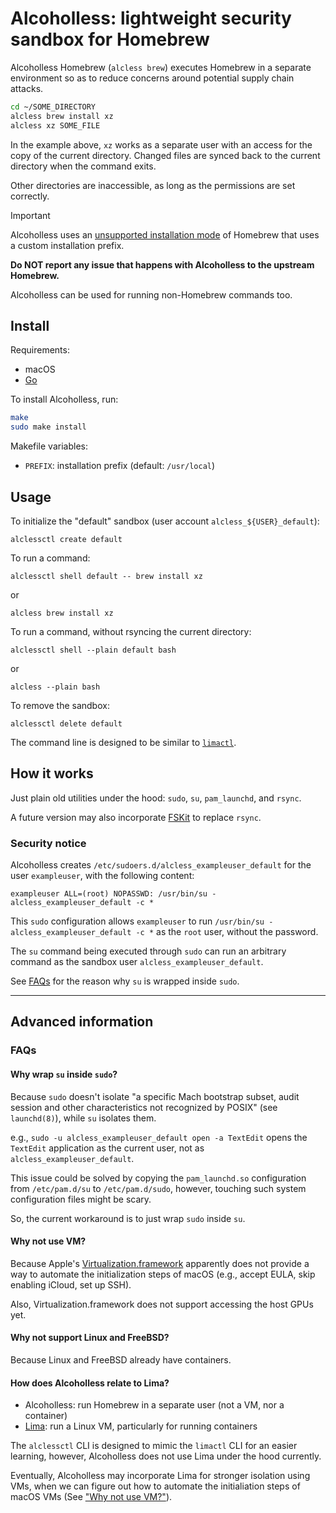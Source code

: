 # Alcoholless: lightweight security sandbox for Homebrew

Alcoholless Homebrew (`alcless brew`) executes Homebrew in a separate environment
so as to reduce concerns around potential supply chain attacks.

```bash
cd ~/SOME_DIRECTORY
alcless brew install xz
alcless xz SOME_FILE
```

In the example above, `xz` works as a separate user with an access for the copy of the current directory.
Changed files are synced back to the current directory when the command exits.

Other directories are inaccessible, as long as the permissions are set correctly.

> [!IMPORTANT]
>
> Alcoholless uses an [unsupported installation mode](https://docs.brew.sh/Installation#untar-anywhere-unsupported) of Homebrew
> that uses a custom installation prefix.
>
> **Do NOT report any issue that happens with Alcoholless to the upstream Homebrew.**

Alcoholless can be used for running non-Homebrew commands too.

## Install

Requirements:
- macOS
- [Go](https://go.dev)

To install Alcoholless, run:

```bash
make
sudo make install
```

Makefile variables:
- `PREFIX`: installation prefix (default: `/usr/local`)

## Usage

To initialize the "default" sandbox (user account `alcless_${USER}_default`):
```
alclessctl create default
```

To run a command:
```
alclessctl shell default -- brew install xz
```
or
```
alcless brew install xz
```

To run a command, without rsyncing the current directory:
```
alclessctl shell --plain default bash
```
or
```
alcless --plain bash
```

To remove the sandbox:
```
alclessctl delete default
```

The command line is designed to be similar to [`limactl`](https://lima-vm.io/docs/usage/).

## How it works
Just plain old utilities under the hood: `sudo`, `su`, `pam_launchd`, and `rsync`.

A future version may also incorporate [FSKit](https://developer.apple.com/documentation/fskit/) to replace `rsync`.

### Security notice
Alcoholless creates `/etc/sudoers.d/alcless_exampleuser_default` for the user `exampleuser`, with the following content:
```
exampleuser ALL=(root) NOPASSWD: /usr/bin/su - alcless_exampleuser_default -c *
```

This `sudo` configuration allows `exampleuser` to run `/usr/bin/su - alcless_exampleuser_default -c *` as the `root` user,
without the password.

The `su` command being executed through `sudo` can run an arbitrary command as the sandbox user `alcless_exampleuser_default`.

See [FAQs](#faqs) for the reason why `su` is wrapped inside `sudo`.

- - -

## Advanced information

### FAQs
#### Why wrap `su` inside `sudo`?
Because `sudo` doesn't isolate "a specific Mach bootstrap subset, audit session and other characteristics not recognized by POSIX" (see `launchd(8)`),
while `su` isolates them.

e.g., `sudo -u alcless_exampleuser_default open -a TextEdit` opens the `TextEdit` application as the current user, not as `alcless_exampleuser_default`.

This issue could be solved by copying the `pam_launchd.so` configuration from `/etc/pam.d/su` to `/etc/pam.d/sudo`,
however, touching such system configuration files might be scary.

So, the current workaround is to just wrap `sudo` inside `su`.

#### Why not use VM?
Because Apple's [Virtualization.framework](https://developer.apple.com/documentation/virtualization)
apparently does not provide a way to automate the initialization steps of macOS (e.g., accept EULA, skip enabling iCloud, set up SSH).

Also, Virtualization.framework does not support accessing the host GPUs yet.

#### Why not support Linux and FreeBSD?
Because Linux and FreeBSD already have containers.

#### How does Alcoholless relate to Lima?
- Alcoholless: run Homebrew in a separate user (not a VM, nor a container)
- [Lima](https://lima-vm.io/): run a Linux VM, particularly for running containers

The `alclessctl` CLI is designed to mimic the `limactl` CLI for an easier learning,
however, Alcoholless does not use Lima under the hood currently.

Eventually, Alcoholless may incorporate Lima for stronger isolation using VMs,
when we can figure out how to automate the initialiation steps of macOS VMs (See ["Why not use VM?"](#why-not-use-vm)).
